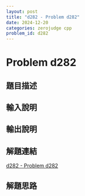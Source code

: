 ```yaml
---
layout: post
title: "d282 - Problem d282"
date: 2024-12-20
categories: zerojudge cpp
problem_id: d282
---
```


# Problem d282

## 題目描述



## 輸入說明



## 輸出說明



## 解題連結

[d282 - Problem d282](https://zerojudge.tw/ShowProblem?problemid=d282)

## 解題思路

